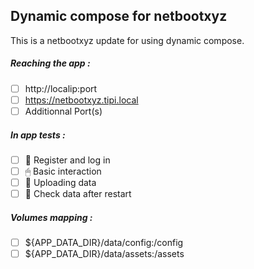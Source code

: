 ## Dynamic compose for netbootxyz
This is a netbootxyz update for using dynamic compose.
##### Reaching the app :
- [ ] http://localip:port
- [ ] https://netbootxyz.tipi.local
- [ ] Additionnal Port(s)
##### In app tests :
- [ ] 📝 Register and log in
- [ ] 🖱 Basic interaction
- [ ] 🌆 Uploading data
- [ ] 🔄 Check data after restart
##### Volumes mapping :
- [ ] ${APP_DATA_DIR}/data/config:/config
- [ ] ${APP_DATA_DIR}/data/assets:/assets
